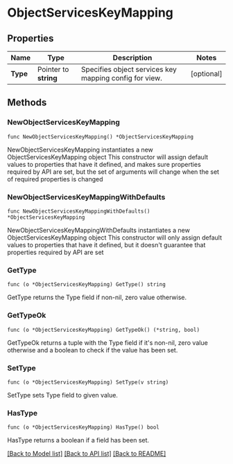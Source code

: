 # ObjectServicesKeyMapping

## Properties

Name | Type | Description | Notes
------------ | ------------- | ------------- | -------------
**Type** | Pointer to **string** | Specifies object services key mapping config for view. | [optional] 

## Methods

### NewObjectServicesKeyMapping

`func NewObjectServicesKeyMapping() *ObjectServicesKeyMapping`

NewObjectServicesKeyMapping instantiates a new ObjectServicesKeyMapping object
This constructor will assign default values to properties that have it defined,
and makes sure properties required by API are set, but the set of arguments
will change when the set of required properties is changed

### NewObjectServicesKeyMappingWithDefaults

`func NewObjectServicesKeyMappingWithDefaults() *ObjectServicesKeyMapping`

NewObjectServicesKeyMappingWithDefaults instantiates a new ObjectServicesKeyMapping object
This constructor will only assign default values to properties that have it defined,
but it doesn't guarantee that properties required by API are set

### GetType

`func (o *ObjectServicesKeyMapping) GetType() string`

GetType returns the Type field if non-nil, zero value otherwise.

### GetTypeOk

`func (o *ObjectServicesKeyMapping) GetTypeOk() (*string, bool)`

GetTypeOk returns a tuple with the Type field if it's non-nil, zero value otherwise
and a boolean to check if the value has been set.

### SetType

`func (o *ObjectServicesKeyMapping) SetType(v string)`

SetType sets Type field to given value.

### HasType

`func (o *ObjectServicesKeyMapping) HasType() bool`

HasType returns a boolean if a field has been set.


[[Back to Model list]](../README.md#documentation-for-models) [[Back to API list]](../README.md#documentation-for-api-endpoints) [[Back to README]](../README.md)


